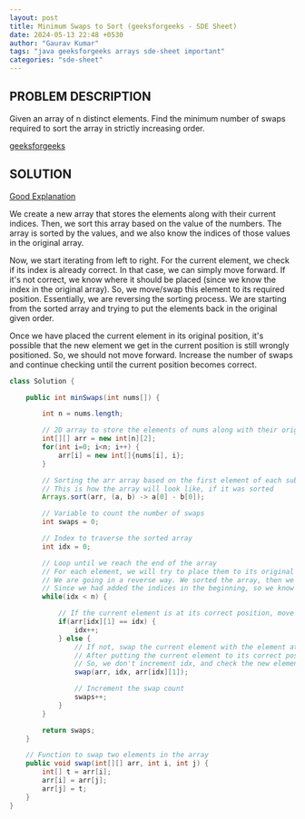 ```yaml
---
layout: post
title: Minimum Swaps to Sort (geeksforgeeks - SDE Sheet)
date: 2024-05-13 22:48 +0530
author: "Gaurav Kumar"
tags: "java geeksforgeeks arrays sde-sheet important"
categories: "sde-sheet"
---
```


## PROBLEM DESCRIPTION

Given an array of n distinct elements. Find the minimum number of swaps required to sort the array in strictly increasing order.

[geeksforgeeks](https://www.geeksforgeeks.org/problems/minimum-swaps/1?page=2)

## SOLUTION

[Good Explanation](https://www.youtube.com/watch?v=-2_c4lG7k_M)

We create a new array that stores the elements along with their current indices. Then, we sort this array based on the value of the numbers. The array is sorted by the values, and we also know the indices of those values in the original array.

Now, we start iterating from left to right. For the current element, we check if its index is already correct. In that case, we can simply move forward. If it's not correct, we know where it should be placed (since we know the index in the original array). So, we move/swap this element to its required position. Essentially, we are reversing the sorting process. We are starting from the sorted array and trying to put the elements back in the original given order.

Once we have placed the current element in its original position, it's possible that the new element we get in the current position is still wrongly positioned. So, we should not move forward. Increase the number of swaps and continue checking until the current position becomes correct.

```java
class Solution {

    public int minSwaps(int nums[]) {

        int n = nums.length;

        // 2D array to store the elements of nums along with their original indices
        int[][] arr = new int[n][2];
        for(int i=0; i<n; i++) {
            arr[i] = new int[]{nums[i], i};
        }

        // Sorting the arr array based on the first element of each subarray (the actual values)
        // This is how the array will look like, if it was sorted
        Arrays.sort(arr, (a, b) -> a[0] - b[0]);

        // Variable to count the number of swaps
        int swaps = 0;

        // Index to traverse the sorted array
        int idx = 0;

        // Loop until we reach the end of the array
        // For each element, we will try to place them to its original position in the array
        // We are going in a reverse way. We sorted the array, then we can trying to put them back in the position they were originally given in
        // Since we had added the indices in the beginning, so we know where it should be placed. So, we will swap to that position
        while(idx < n) {

            // If the current element is at its correct position, move to the next element
            if(arr[idx][1] == idx) {
                idx++;
            } else {
                // If not, swap the current element with the element at its correct position
                // After putting the current element to its correct position, it is possible that the new element at idx position is still incorrect
                // So, we don't increment idx, and check the new element again
                swap(arr, idx, arr[idx][1]);

                // Increment the swap count
                swaps++;
            }
        }

        return swaps;
    }

    // Function to swap two elements in the array
    public void swap(int[][] arr, int i, int j) {
        int[] t = arr[i];
        arr[i] = arr[j];
        arr[j] = t;
    }
}
```
